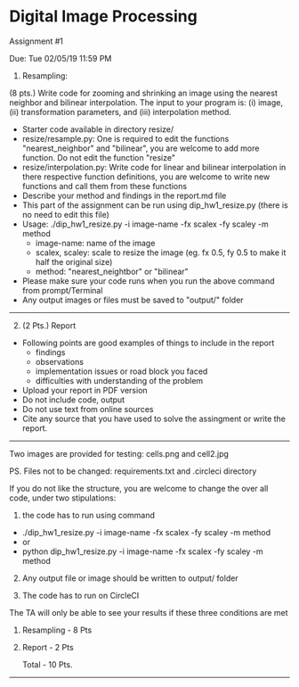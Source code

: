 # Digital Image Processing 
Assignment #1

Due: Tue 02/05/19 11:59 PM

1. Resampling:

(8 pts.) Write code for zooming and shrinking an image using the nearest neighbor and bilinear interpolation. The input to your program is: (i) image, (ii) transformation parameters, and (iii) interpolation method.
 
  - Starter code available in directory resize/      
  - resize/resample.py: One is required to edit the functions "nearest_neighbor" and "bilinear", you are welcome to add more       function. Do not edit the function "resize"
  - resize/interpolation.py: Write code for linear and bilinear interpolation in there respective function definitions, you are welcome to write new functions and call them from these functions
  - Describe your method and findings in the report.md file
  - This part of the assignment can be run using dip_hw1_resize.py (there is no need to edit this file)
  - Usage: ./dip_hw1_resize.py -i image-name -fx scalex -fy scaley -m method                   
       - image-name: name of the image
       - scalex, scaley: scale to resize the image (eg. fx 0.5, fy 0.5 to make it half the original size)
       - method: "nearest_neightbor" or "bilinear" 
  - Please make sure your code runs when you run the above command from prompt/Terminal
  - Any output images or files must be saved to "output/" folder
  
----------------------
2. (2 Pts.) Report
  - Following points are good examples of things to include in the report
     - findings
     - observations
     - implementation issues or road block you faced
     - difficulties with understanding of the problem
  - Upload your report in PDF version
  - Do not include code, output
  - Do not use text from online sources
  - Cite any source that you have used to solve the assingment or write the report.

----------------------
Two images are provided for testing: cells.png and cell2.jpg
  
PS. Files not to be changed: requirements.txt and .circleci directory 

If you do not like the structure, you are welcome to change the over all code, under two stipulations:

1. the code has to run using command

 - ./dip_hw1_resize.py -i image-name -fx scalex -fy scaley -m method
 - or
 - python dip_hw1_resize.py -i image-name -fx scalex -fy scaley -m method
  
2. Any output file or image should be written to output/ folder

3. The code has to run on CircleCI

The TA will only be able to see your results if these three conditions are met

1. Resampling      - 8 Pts
2. Report          - 2 Pts

    Total          - 10 Pts.

----------------------
